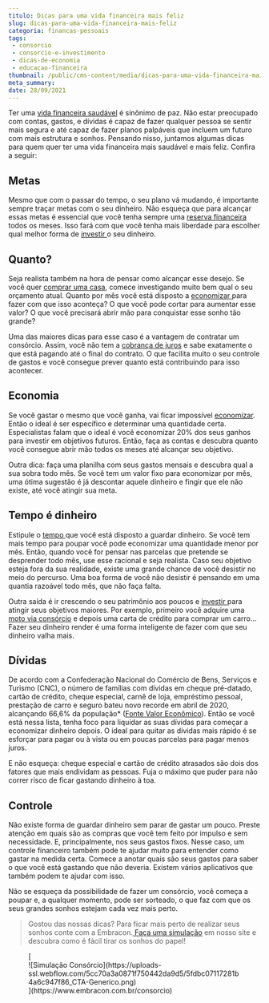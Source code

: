 ```yaml
---
titulo: Dicas para uma vida financeira mais feliz
slug: dicas-para-uma-vida-financeira-mais-feliz
categoria: financas-pessoais
tags:
 - consorcio
 - consorcio-e-investimento
 - dicas-de-economia
 - educacao-financeira
thumbnail: /public/cms-content/media/dicas-para-uma-vida-financeira-mais-feliz.jpg
meta_summary: 
date: 28/09/2021
---
```

Ter uma [vida financeira saudável](https://www.embracon.com.br/blog/guia-de-como-manter-sua-saude-financeira-saudavel) é sinônimo de paz. Não estar preocupado com contas, gastos, e dívidas é capaz de fazer qualquer pessoa se sentir mais segura e até capaz de fazer planos palpáveis que incluem um futuro com mais estrutura e sonhos. Pensando nisso, juntamos algumas dicas para quem quer ter uma vida financeira mais saudável e mais feliz. Confira a seguir:

Metas
-----

Mesmo que com o passar do tempo, o seu plano vá mudando, é importante sempre traçar metas com o seu dinheiro. Não esqueça que para alcançar essas metas é essencial que você tenha sempre uma [reserva financeira](https://www.embracon.com.br/blog/reserva-financeira-como-preparar-a-sua) todos os meses. Isso fará com que você tenha mais liberdade para escolher qual melhor forma de [investir ](https://www.embracon.com.br/blog/como-investir-em-curto-medio-e-longo-prazo)o seu dinheiro.

Quanto?
-------

Seja realista também na hora de pensar como alcançar esse desejo. Se você quer [comprar uma casa](https://www.embracon.com.br/imoveis/consorcio-para-comprar-casa), comece investigando muito bem qual o seu orçamento atual. Quanto por mês você está disposto a [economizar ](https://www.embracon.com.br/blog/5-erros-que-voce-deve-evitar-para-conseguir-economizar-dinheiro)para fazer com que isso aconteça? O que você pode cortar para aumentar esse valor? O que você precisará abrir mão para conquistar esse sonho tão grande?

Uma das maiores dicas para esse caso é a vantagem de contratar um consórcio. Assim, você não tem a [cobrança de juros](https://www.embracon.com.br/blog/consorcio-nao-tem-juros-entenda) e sabe exatamente o que está pagando até o final do contrato. O que facilita muito o seu controle de gastos e você consegue prever quanto está contribuindo para isso acontecer.

Economia
--------

Se você gastar o mesmo que você ganha, vai ficar impossível [economizar](https://www.embracon.com.br/blog/10-importantes-dicas-para-economizar-nas-compras-de-casa). Então o ideal é ser específico e determinar uma quantidade certa. Especialistas falam que o ideal é você economizar 20% dos seus ganhos para investir em objetivos futuros. Então, faça as contas e descubra quanto você consegue abrir mão todos os meses até alcançar seu objetivo.

Outra dica: faça uma planilha com seus gastos mensais e descubra qual a sua sobra todo mês. Se você tem um valor fixo para economizar por mês, uma ótima sugestão é já descontar aquele dinheiro e fingir que ele não existe, até você atingir sua meta.

Tempo é dinheiro
----------------

Estipule o [tempo ](https://www.embracon.com.br/blog/como-economizar-nas-contas-de-casa-em-tempos-de-crise-economica)que você está disposto a guardar dinheiro. Se você tem mais tempo para poupar você pode economizar uma quantidade menor por mês. Então, quando você for pensar nas parcelas que pretende se desprender todo mês, use esse racional e seja realista. Caso seu objetivo esteja fora da sua realidade, existe uma grande chance de você desistir no meio do percurso. Uma boa forma de você não desistir é pensando em uma quantia razoável todo mês, que não faça falta.

Outra saída é ir crescendo o seu patrimônio aos poucos e [investir ](https://www.embracon.com.br/blog/afinal-quais-sao-as-diferencas-entre-poupar-economizar-e-investir)para atingir seus objetivos maiores. Por exemplo, primeiro você adquire uma [moto via consórcio](https://www.embracon.com.br/blog/guia-completo-de-como-comprar-uma-moto-com-consorcio) e depois uma carta de crédito para comprar um carro… Fazer seu dinheiro render é uma forma inteligente de fazer com que seu dinheiro valha mais.

Dívidas
-------

De acordo com a Confederação Nacional do Comércio de Bens, Serviços e Turismo (CNC), o número de famílias com dívidas em cheque pré-datado, cartão de crédito, cheque especial, carnê de loja, empréstimo pessoal, prestação de carro e seguro bateu novo recorde em abril de 2020, alcançando 66,6% da população\* ([Fonte Valor Econômico](https://valor.globo.com/brasil/noticia/2020/04/14/numero-de-endividados-bate-novo-recorde-em-abril-diz-cnc.ghtml)). Então se você está nessa lista, tenha foco para liquidar as suas dívidas para começar a economizar dinheiro depois. O ideal para quitar as dívidas mais rápido é se esforçar para pagar ou à vista ou em poucas parcelas para pagar menos juros.

E não esqueça: cheque especial e cartão de crédito atrasados são dois dos fatores que mais endividam as pessoas. Fuja o máximo que puder para não correr risco de ficar gastando dinheiro à toa.

Controle
--------

Não existe forma de guardar dinheiro sem parar de gastar um pouco. Preste atenção em quais são as compras que você tem feito por impulso e sem necessidade. E, principalmente, nos seus gastos fixos. Nesse caso, um controle financeiro também pode te ajudar muito para entender como gastar na medida certa. Comece a anotar quais são seus gastos para saber o que você está gastando que não deveria. Existem vários aplicativos que também podem te ajudar com isso.

Não se esqueça da possibilidade de fazer um consórcio, você começa a poupar e, a qualquer momento, pode ser sorteado, o que faz com que os seus grandes sonhos estejam cada vez mais perto.

> Gostou das nossas dicas? Para ficar mais perto de realizar seus sonhos conte com a Embracon.[ Faça uma simulação](https://www.embracon.com.br/consorcio) em nosso site e descubra como é fácil tirar os sonhos do papel!

<figure class="w-richtext-figure-type-image w-richtext-align-center">[<div>![Simulação Consórcio](https://uploads-ssl.webflow.com/5cc70a3a0871f750442da9d5/5fdbc07117281b4a6c947f86_CTA-Generico.png)</div>](https://www.embracon.com.br/consorcio)</figure>
